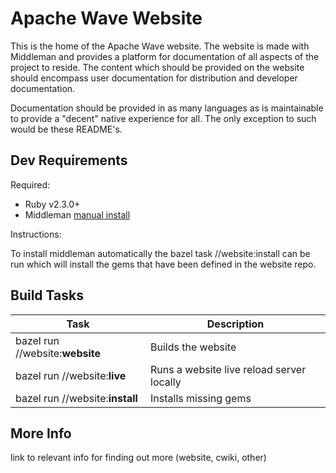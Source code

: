# Apache Wave Website

This is the home of the Apache Wave website. The website is made with Middleman
and provides a platform for documentation of all aspects of the project to
reside. The content which should be provided on the website should encompass
user documentation for distribution and developer documentation.

Documentation should be provided in as many languages as is maintainable to
provide a "decent" native experience for all. The only exception to such would
be these README's.

## Dev Requirements

Required:
- Ruby v2.3.0+
- Middleman [manual install](https://middlemanapp.com/basics/install/)

Instructions:

To install middleman automatically the bazel task //website:install can be run
which will install the gems that have been defined in the website repo.

## Build Tasks

| Task | Description |
| --- | --- |
| bazel run //website:**website** | Builds the website |
| bazel run //website:**live** | Runs a website live reload server locally |
| bazel run //website:**install** | Installs missing gems |

## More Info

link to relevant info for finding out more (website, cwiki, other)
